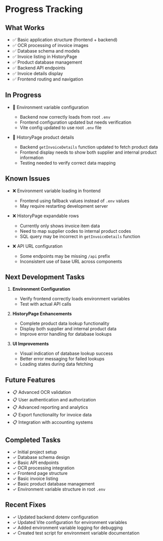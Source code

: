 # Progress Tracking

## What Works
- ✅ Basic application structure (frontend + backend)
- ✅ OCR processing of invoice images
- ✅ Database schema and models
- ✅ Invoice listing in HistoryPage
- ✅ Product database management
- ✅ Backend API endpoints
- ✅ Invoice details display
- ✅ Frontend routing and navigation

## In Progress
- 🔄 Environment variable configuration
  - Backend now correctly loads from root `.env`
  - Frontend configuration updated but needs verification
  - Vite config updated to use root `.env` file
  
- 🔄 HistoryPage product details
  - Backend `getInvoiceDetails` function updated to fetch product data
  - Frontend display needs to show both supplier and internal product information
  - Testing needed to verify correct data mapping

## Known Issues
- ❌ Environment variable loading in frontend
  - Frontend using fallback values instead of `.env` values
  - May require restarting development server
  
- ❌ HistoryPage expandable rows
  - Currently only shows invoice item data
  - Need to map supplier codes to internal product codes
  - SQL query may be incorrect in `getInvoiceDetails` function
  
- ❌ API URL configuration
  - Some endpoints may be missing `/api` prefix
  - Inconsistent use of base URL across components

## Next Development Tasks
1. **Environment Configuration**
   - Verify frontend correctly loads environment variables
   - Test with actual API calls

2. **HistoryPage Enhancements**
   - Complete product data lookup functionality
   - Display both supplier and internal product data
   - Improve error handling for database lookups

3. **UI Improvements**
   - Visual indication of database lookup success
   - Better error messaging for failed lookups
   - Loading states during data fetching

## Future Features
- 📋 Advanced OCR validation
- 📋 User authentication and authorization
- 📋 Advanced reporting and analytics
- 📋 Export functionality for invoice data
- 📋 Integration with accounting systems

## Completed Tasks
- ✓ Initial project setup
- ✓ Database schema design
- ✓ Basic API endpoints
- ✓ OCR processing integration
- ✓ Frontend page structure
- ✓ Basic invoice listing
- ✓ Basic product database management
- ✓ Environment variable structure in root `.env`

## Recent Fixes
- ✓ Updated backend dotenv configuration
- ✓ Updated Vite configuration for environment variables
- ✓ Added environment variable logging for debugging
- ✓ Created test script for environment variable documentation 